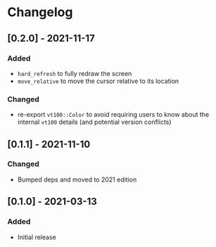 # Changelog

## [0.2.0] - 2021-11-17

### Added

* `hard_refresh` to fully redraw the screen
* `move_relative` to move the cursor relative to its location

### Changed

* re-export `vt100::Color` to avoid requiring users to know about the internal
  `vt100` details (and potential version conflicts)

## [0.1.1] - 2021-11-10

### Changed

* Bumped deps and moved to 2021 edition

## [0.1.0] - 2021-03-13

### Added

* Initial release
